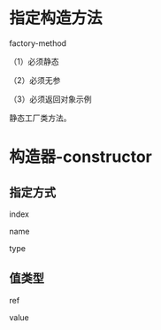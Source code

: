 # 指定构造方法

factory-method

（1）必须静态

（2）必须无参

（3）必须返回对象示例

静态工厂类方法。

# 构造器-constructor

## 指定方式

index

name

type

## 值类型

ref

value

